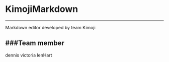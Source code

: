 # KimojiMarkdown
---------
Markdown editor developed by team Kimoji

###Team member
-----------
dennis
victoria
lenHart